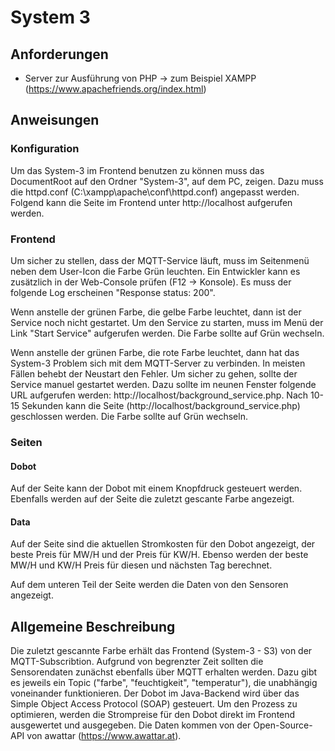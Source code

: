 # System 3

## Anforderungen
- Server zur Ausführung von PHP -> zum Beispiel XAMPP (https://www.apachefriends.org/index.html)

## Anweisungen
### Konfiguration
Um das System-3 im Frontend benutzen zu können muss das DocumentRoot auf den Ordner "System-3", auf dem PC, zeigen.
Dazu muss die httpd.conf (C:\xampp\apache\conf\httpd.conf) angepasst werden. 
Folgend kann die Seite im Frontend unter http://localhost aufgerufen werden.

### Frontend
Um sicher zu stellen, dass der MQTT-Service läuft, muss im Seitenmenü neben dem User-Icon die Farbe Grün leuchten.
Ein Entwickler kann es zusätzlich in der Web-Console prüfen (F12 -> Konsole). Es muss der folgende Log erscheinen "Response status: 200".

Wenn anstelle der grünen Farbe, die gelbe Farbe leuchtet, dann ist der Service noch nicht gestartet. 
Um den Service zu starten, muss im Menü der Link "Start Service" aufgerufen werden. Die Farbe sollte auf Grün wechseln.

Wenn anstelle der grünen Farbe, die rote Farbe leuchtet, dann hat das System-3 Problem sich mit dem MQTT-Server zu verbinden.
In meisten Fällen behebt der Neustart den Fehler. 
Um sicher zu gehen, sollte der Service manuel gestartet werden. Dazu sollte im neunen Fenster folgende URL aufgerufen werden: http://localhost/background_service.php. Nach 10-15 Sekunden kann die Seite (http://localhost/background_service.php) geschlossen werden. Die Farbe sollte auf Grün wechseln.

### Seiten
#### Dobot
Auf der Seite kann der Dobot mit einem Knopfdruck gesteuert werden.
Ebenfalls werden auf der Seite die zuletzt gescante Farbe angezeigt.

#### Data
Auf der Seite sind die aktuellen Stromkosten für den Dobot angezeigt, der beste Preis für MW/H und der Preis für KW/H.
Ebenso werden der beste MW/H und KW/H Preis für diesen und nächsten Tag berechnet.

Auf dem unteren Teil der Seite werden die Daten von den Sensoren angezeigt.

## Allgemeine Beschreibung
Die zuletzt gescannte Farbe erhält das Frontend (System-3 - S3) von der MQTT-Subscribtion. Aufgrund von begrenzter Zeit sollten die Sensorendaten zunächst ebenfalls über MQTT erhalten werden. Dazu gibt es jeweils ein Topic ("farbe", "feuchtigkeit", "temperatur"), die unabhängig voneinander funktionieren. Der Dobot im Java-Backend wird über das Simple Object Access Protocol (SOAP) gesteuert. 
Um den Prozess zu optimieren, werden die Strompreise für den Dobot direkt im Frontend ausgewertet und ausgegeben. Die Daten kommen von der Open-Source-API von awattar (https://www.awattar.at).
